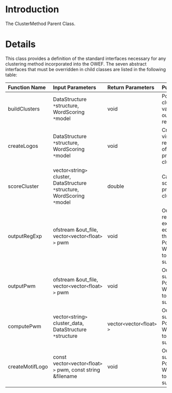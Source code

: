 # Introduction #

The ClusterMethod Parent Class.


# Details #

This class provides a definition of the standard interfaces necessary for any clustering method incorporated into the OWEF. The seven abstract interfaces that must be overridden in child classes are listed in the following table:

| **Function Name** | **Input Parameters** | **Return Parameters** | **Purpose** |
|:------------------|:---------------------|:----------------------|:------------|
| buildClusters | DataStructure `*`structure, WordScoring `*`model | void | Populate the clusters variable and output the results |
| createLogos | DataStructure `*`structure, WordScoring `*`model | void | Create a visual logo representation of the provided cluster |
| scoreCluster | vector`<`string`>` cluster, DataStructure `*`structure, WordScoring `*`model | double | Calculate a score for the provided cluster |
| outputRegExp | ofstream &out\_file, vector`<`vector`<`float`>` `>` pwm | void | Output the regular expression equivalent of the supplied Position Weight Matrix to the supplied file |
| outputPwm | ofstream &out\_file, vector`<`vector`<`float`>` `>` pwm | void | Output the supplied Position Weight Matrix to the supplied file |
| computePwm | vector`<`string`>` cluster\_data, DataStructure `*`structure | vector`<`vector`<`float`>` `>` | Output the supplied Position Weight Matrix to the supplied file |
| createMotifLogo | const vector`<`vector`<`float`>` `>` pwm, const string &filename | void | Output the supplied Position Weight Matrix to the supplied file |